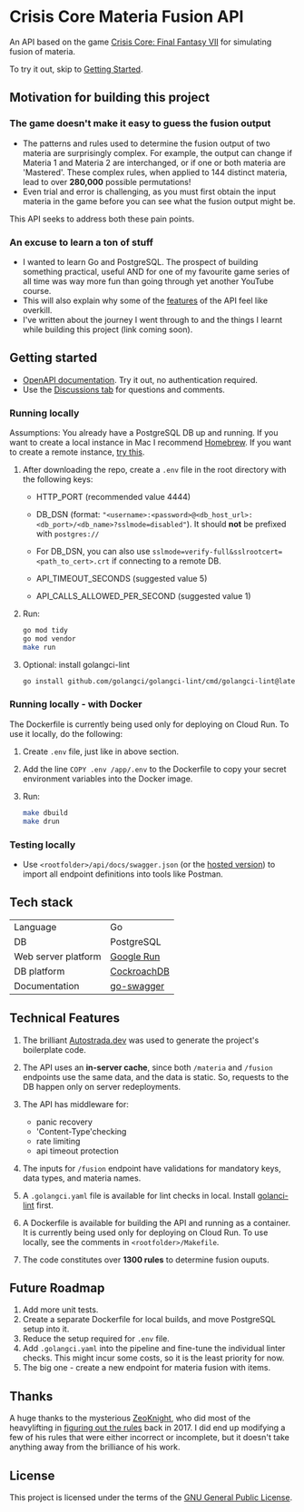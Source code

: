 # Crisis Core Materia Fusion API

An API based on the game [Crisis Core: Final Fantasy VII](https://en.wikipedia.org/wiki/Crisis_Core:_Final_Fantasy_VII) for simulating fusion of materia.

To try it out, skip to [Getting Started](#getting-started).

## Motivation for building this project

### The game doesn't make it easy to guess the fusion output

- The patterns and rules used to determine the fusion output of two materia are surprisingly complex. For example, the output can change if Materia 1 and Materia 2 are interchanged, or if one or both materia are 'Mastered'. These complex rules, when applied to 144 distinct materia, lead to over **280,000** possible permutations!
- Even trial and error is challenging, as you must first obtain the input materia in the game before you can see what the fusion output might be.

This API seeks to address both these pain points.

### An excuse to learn a ton of stuff

- I wanted to learn Go and PostgreSQL. The prospect of building something practical, useful AND for one of my favourite game series of all time was way more fun than going through yet another YouTube course.
- This will also explain why some of the [features](#technical-features) of the API feel like overkill.
- I've written about the journey I went through to and the things I learnt while building this project (link coming soon).

## Getting started

- [OpenAPI documentation](https://crisis-core-materia-fusion-api-546461677134.us-central1.run.app/docs). Try it out, no authentication required.
- Use the [Discussions tab](https://github.com/RayMathew/crisis-core-materia-fusion-api/discussions) for questions and comments.

### Running locally

Assumptions: You already have a PostgreSQL DB up and running. If you want to create a local instance in Mac I recommend [Homebrew](https://formulae.brew.sh/formula/postgresql@16#default). If you want to create a remote instance, [try this](https://www.cockroachlabs.com/docs/stable/deploy-app-gcr).

1. After downloading the repo, create a `.env` file in the root directory with the following keys:

    - HTTP_PORT (recommended value 4444)

    - DB_DSN (format: `"<username>:<password>@<db_host_url>:<db_port>/<db_name>?sslmode=disabled"`). It should **not** be prefixed with `postgres://`

    - For DB_DSN, you can also use `sslmode=verify-full&sslrootcert=<path_to_cert>.crt` if connecting to a remote DB.

    - API_TIMEOUT_SECONDS (suggested value 5)

    - API_CALLS_ALLOWED_PER_SECOND (suggested value 1)

2. Run:

    ```sh
    go mod tidy
    go mod vendor
    make run
    ```

3. Optional: install golangci-lint

    ```sh
    go install github.com/golangci/golangci-lint/cmd/golangci-lint@latest
    ```

### Running locally - with Docker

The Dockerfile is currently being used only for deploying on Cloud Run. To use it locally, do the following:

1. Create `.env` file, just like in above section.
2. Add the line `COPY .env /app/.env` to the Dockerfile to copy your secret environment variables into the Docker image.
3. Run:

    ```sh
    make dbuild
    make drun
    ```

### Testing locally

- Use `<rootfolder>/api/docs/swagger.json` (or the [hosted version](https://crisis-core-materia-fusion-api-546461677134.us-central1.run.app/docs/doc.json)) to import all endpoint definitions into tools like Postman.

## Tech stack

|                     |             |
|---------------------|-------------|
| Language            | Go          |
| DB                  | PostgreSQL  |
| Web server platform | [Google Run](https://cloud.google.com/run?hl=en)  |
| DB platform         | [CockroachDB](https://www.cockroachlabs.com/) |
| Documentation       | [go-swagger](https://goswagger.io/go-swagger/)     |

## Technical Features

1. The brilliant [Autostrada.dev](https://autostrada.dev/) was used to generate the project's boilerplate code.
2. The API uses an **in-server cache**, since both `/materia` and `/fusion` endpoints use the same data, and the data is static. So, requests to the DB happen only on server redeployments.
3. The API has middleware for:

    - panic recovery
    - 'Content-Type'checking
    - rate limiting
    - api timeout protection

4. The inputs for `/fusion` endpoint have validations for mandatory keys, data types, and materia names.
5. A `.golangci.yaml` file is available for lint checks in local. Install [golanci-lint](https://golangci-lint.run/) first.
6. A Dockerfile is available for building the API and running as a container. It is currently being used only for deploying on Cloud Run. To use locally, see the comments in `<rootfolder>/Makefile`.
7. The code constitutes over **1300 rules** to determine fusion ouputs.

## Future Roadmap

1. Add more unit tests.
2. Create a separate Dockerfile for local builds, and move PostgreSQL setup into it.
3. Reduce the setup required for `.env` file.
4. Add `.golangci.yaml` into the pipeline and fine-tune the individual linter checks. This might incur some costs, so it is the least priority for now.
5. The big one - create a new endpoint for materia fusion with items.

## Thanks

A huge thanks to the mysterious [ZeoKnight](https://gamefaqs.gamespot.com/community/ZeoKnight), who did most of the heavylifting in [figuring out the rules](https://gamefaqs.gamespot.com/psp/925138-crisis-core-final-fantasy-vii/faqs/75088/materia-combination-list) back in 2017. I did end up modifying a few of his rules that were either incorrect or incomplete, but it doesn't take anything away from the brilliance of his work.

## License

This project is licensed under the terms of the [GNU General Public License](https://www.gnu.org/licenses/gpl-3.0.en.html).
